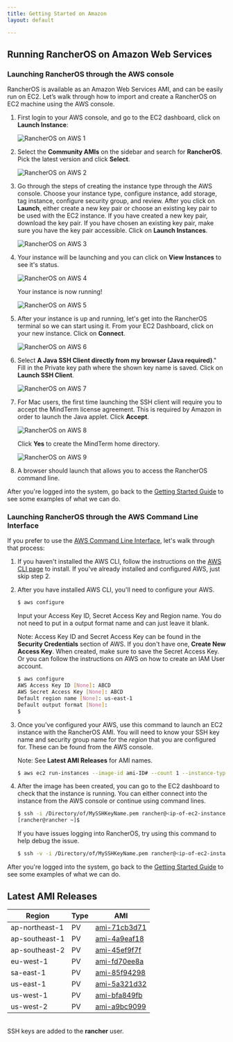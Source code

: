 ```yaml
---
title: Getting Started on Amazon
layout: default

---
```

## Running RancherOS on Amazon Web Services

### Launching RancherOS through the AWS console

RancherOS is available as an Amazon Web Services AMI, and can be easily run on EC2.  Let’s walk through how to import and create a RancherOS on EC2 machine using the AWS console.


1. First login to your AWS console, and go to the EC2 dashboard, click on **Launch Instance**:

    ![RancherOS on AWS 1]({{site.baseurl}}/img/Rancher_aws1.png)

2. Select the **Community AMIs** on the sidebar and search for **RancherOS**. Pick the latest version and click **Select**.

    ![RancherOS on AWS 2]({{site.baseurl}}/img/Rancher_aws2.png)

3. Go through the steps of creating the instance type through the AWS console. Choose your instance type, configure instance, add storage, tag instance, configure security group, and review. After you click on **Launch**, either create a new key pair or choose an existing key pair to be used with the EC2 instance. If you have created a new key pair, download the key pair. If you have chosen an existing key pair, make sure you have the key pair accessible. Click on **Launch Instances**. 

    ![RancherOS on AWS 3]({{site.baseurl}}/img/Rancher_aws3.png)

4. Your instance will be launching and you can click on **View Instances** to see it's status.

    ![RancherOS on AWS 4]({{site.baseurl}}/img/Rancher_aws4.png)
    
    Your instance is now running!
    
    ![RancherOS on AWS 5]({{site.baseurl}}/img/Rancher_aws5.png)

5. After your instance is up and running, let's get into the RancherOS terminal so we can start using it. From your EC2 Dashboard, click on your new instance. Click on **Connect**. 

    ![RancherOS on AWS 6]({{site.baseurl}}/img/Rancher_aws6.png)

6. Select **A Java SSH Client directly from my browser (Java required)**." Fill in the Private key path where the shown key name is saved. Click on **Launch SSH Client**.

    ![RancherOS on AWS 7]({{site.baseurl}}/img/Rancher_aws7.png)

7. For Mac users, the first time launching the SSH client will require you to accept the MindTerm license agreement. This is required by Amazon in order to launch the Java applet. Click **Accept**. 

    ![RancherOS on AWS 8]({{site.baseurl}}/img/Rancher_aws8.png)
        
    Click **Yes** to create the MindTerm home directory.

    ![RancherOS on AWS 9]({{site.baseurl}}/img/Rancher_aws9.png)

8. A browser should launch that allows you to access the RancherOS command line.
    
After you're logged into the system, go back to the [Getting Started Guide]({{site.baseurl}}/docs/getting-started/) to see some examples of what we can do.
    
### Launching RancherOS through the AWS Command Line Interface

If you prefer to use the [AWS Command Line Interface](http://aws.amazon.com/cli/), let's walk through that process:

1. If you haven't installed the AWS CLI, follow the instructions on the [AWS CLI page](http://aws.amazon.com/cli/) to install. If you've already installed and configured AWS, just skip step 2. 

2. After you have installed AWS CLI, you'll need to configure your AWS. 

    ```bash
    $ aws configure
    ```
    
    Input your Access Key ID, Secret Access Key and Region name. You do not need to put in a output format name and can just leave it blank. 
    
    Note: Access Key ID and Secret Access Key can be found in the **Security Credentials** section of AWS. If you don't have one, **Create New Access Key**. When created, make sure to save the Secret Access Key. Or you can follow the instructions on AWS on how to create an IAM User account. 

    ```bash
    $ aws configure
    AWS Access Key ID [None]: ABCD 
    AWS Secret Access Key [None]: ABCD 
    Default region name [None]: us-east-1
    Default output format [None]:
    $
    ```
 
3. Once you've configured your AWS, use this command to launch an EC2 instance with the RancherOS AMI. You will need to know your SSH key name and security group name for the _region_ that you are configured for. These can be found from the AWS console.

    Note: See **Latest AMI Releases** for AMI names. 

    ```bash
    $ aws ec2 run-instances --image-id ami-ID# --count 1 --instance-type t1.micro --key-name MySSHKeyName --security-groups sg-name
    ```

4. After the image has been created, you can go to the EC2 dashboard to check that the instance is running. You can either connect into the instance from the AWS console or continue using command lines. 


    ```bash
    $ ssh -i /Directory/of/MySSHKeyName.pem rancher@<ip-of-ec2-instance>
    [rancher@rancher ~]$
    ```

    If you have issues logging into RancherOS, try using this command to help debug the issue.

    ```bash
    $ ssh -v -i /Directory/of/MySSHKeyName.pem rancher@<ip-of-ec2-instance>
    ```

After you're logged into the system, go back to the [Getting Started Guide]({{site.baseurl}}/docs/getting-started/) to see some examples of what we can do.


## Latest AMI Releases 

Region | Type | AMI |
-------|------|------
ap-northeast-1| PV | [ami-71cb3d71](https://console.aws.amazon.com/ec2/home?region=ap-northeast-1#launchAmi=ami-71cb3d71)
ap-southeast-1| PV | [ami-4a9eaf18](https://console.aws.amazon.com/ec2/home?region=ap-southeast-1#launchAmi=ami-4a9eaf18)
ap-southeast-2| PV | [ami-45ef9f7f](https://console.aws.amazon.com/ec2/home?region=ap-southeast-2#launchAmi=ami-45ef9f7f)
eu-west-1| PV | [ami-fd70ee8a](https://console.aws.amazon.com/ec2/home?region=eu-west-1#launchAmi=ami-fd70ee8a)
sa-east-1| PV | [ami-85f94298](https://console.aws.amazon.com/ec2/home?region=sa-east-1#launchAmi=ami-85f94298)
us-east-1| PV | [ami-5a321d32](https://console.aws.amazon.com/ec2/home?region=us-east-1#launchAmi=ami-5a321d32)
us-west-1| PV | [ami-bfa849fb](https://console.aws.amazon.com/ec2/home?region=us-west-1#launchAmi=ami-bfa849fb)
us-west-2| PV | [ami-a9bc9099](https://console.aws.amazon.com/ec2/home?region=us-west-2#launchAmi=ami-a9bc9099)

<br>
SSH keys are added to the <b>rancher</b> user.
<br>




